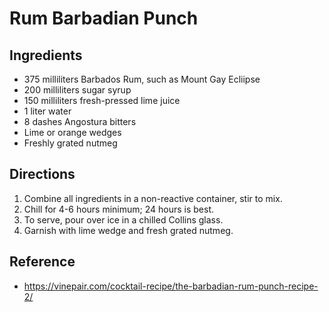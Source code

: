 # Rum Barbadian Punch

## Ingredients

* 375 milliliters Barbados Rum, such as Mount Gay Ecliipse
* 200 milliliters sugar syrup
* 150 milliliters fresh-pressed lime juice
* 1 liter water
* 8 dashes Angostura bitters
* Lime or orange wedges
* Freshly grated nutmeg

## Directions

1. Combine all ingredients in a non-reactive container, stir to mix.
2. Chill for 4-6 hours minimum; 24 hours is best.
3. To serve, pour over ice in a chilled Collins glass.
4. Garnish with lime wedge and fresh grated nutmeg.

## Reference

* <https://vinepair.com/cocktail-recipe/the-barbadian-rum-punch-recipe-2/>
